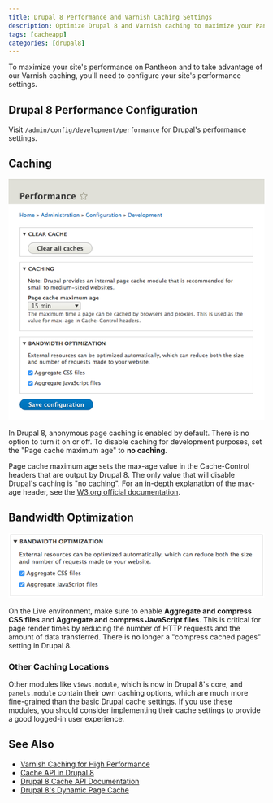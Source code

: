 ```yaml
---
title: Drupal 8 Performance and Varnish Caching Settings
description: Optimize Drupal 8 and Varnish caching to maximize your Pantheon site's performance.  
tags: [cacheapp]
categories: [drupal8]
---
```

To maximize your site's performance on Pantheon and to take advantage of our Varnish caching, you'll need to configure your site's performance settings.

## Drupal 8 Performance Configuration
Visit `/admin/config/development/performance` for Drupal's performance settings.

## Caching
![caching settings](/source/docs/assets/images/drupal-8-performance-settings.png)

In Drupal 8, anonymous page caching is enabled by default. There is no option to turn it on or off. To disable caching for development purposes, set the "Page cache maximum age" to **no caching**.

Page cache maximum age sets the max-age value in the Cache-Control headers that are output by Drupal 8. The only value that will disable Drupal's caching is "no caching". For an in-depth explanation of the max-age header, see the [W3.org official documentation](https://www.w3.org/Protocols/rfc2616/rfc2616-sec14.html#sec14.9.3).

## Bandwidth Optimization
![bandwidth](/source/docs/assets/images/drupal-8-bandwidth-optimization.png)

On the Live environment, make sure to enable **Aggregate and compress CSS files** and **Aggregate and compress JavaScript files**. This is critical for page render times by reducing the number of HTTP requests and the amount of data transferred. There is no longer a "compress cached pages" setting in Drupal 8.

### Other Caching Locations
Other modules like `views.module`, which is now in Drupal 8's core, and `panels.module` contain their own caching options, which are much more fine-grained than the basic Drupal cache settings. If you use these modules, you should consider implementing their cache settings to provide a good logged-in user experience.

## See Also
- [Varnish Caching for High Performance](/docs/varnish)
- [Cache API in Drupal 8](https://www.drupal.org/developing/api/8/cache)  
- [Drupal 8 Cache API Documentation](https://api.drupal.org/api/drupal/core!core.api.php/group/cache/8)  
- [Drupal 8's Dynamic Page Cache](http://wimleers.com/article/drupal-8-dynamic-page-cache)
